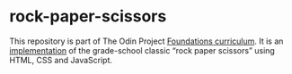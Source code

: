 # rock-paper-scissors

This repository is part of The Odin Project [Foundations curriculum](https://www.theodinproject.com/). It is an [implementation](https://www.theodinproject.com/lessons/foundations-revisiting-rock-paper-scissors) of the grade-school classic “rock paper scissors” using HTML, CSS and JavaScript.
